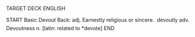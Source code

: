 TARGET DECK
ENGLISH

START
Basic
Devout
Back: adj. Earnestly religious or sincere.  devoutly adv. Devoutness n. [latin: related to *devote]
END
